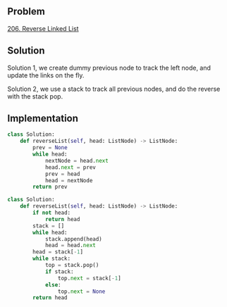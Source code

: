 ## Problem
[206. Reverse Linked List](https://leetcode.com/problems/reverse-linked-list/)

## Solution
Solution 1, we create dummy previous node to track the left node, and update the links on the fly.

Solution 2, we use a stack to track all previous nodes, and do the reverse with the stack pop.

## Implementation
```python
class Solution:
    def reverseList(self, head: ListNode) -> ListNode:
        prev = None
        while head:
            nextNode = head.next
            head.next = prev
            prev = head
            head = nextNode
        return prev
```

```python
class Solution:
    def reverseList(self, head: ListNode) -> ListNode:
        if not head:
            return head
        stack = []
        while head:
            stack.append(head)
            head = head.next
        head = stack[-1]
        while stack:
            top = stack.pop()
            if stack:
                top.next = stack[-1]
            else:
                top.next = None
        return head
```
